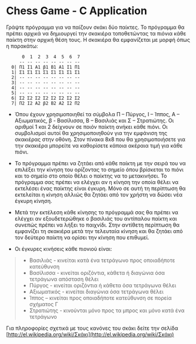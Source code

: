 # Chess Game - C Application

Γράψτε πρόγραμμα για να παίζουν σκάκι δύο παίκτες. Το πρόγραμμα θα πρέπει
αρχικά να δημιουργεί την σκακιέρα τοποθετώντας τα πιόνια κάθε παίκτη στην αρχική
θέση τους. Η σκακιέρα θα εμφανίζεται με μορφή όπως η παρακάτω:

          0  1  2  3  4  5  6  7
         -- -- -- -- -- -- -- -- 
      0| Π1 Ι1 Α1 β1 Β1 Α1 Ι1 Π1
      1| Σ1 Σ1 Σ1 Σ1 Σ1 Σ1 Σ1 Σ1
      2| -- -- -- -- -- -- -- --
      3| -- -- -- -- -- -- -- --
      4| -- -- -- -- -- -- -- --
      5| -- -- -- -- -- -- -- --
      6| Σ2 Σ2 Σ2 Σ2 Σ2 Σ2 Σ2 Σ2
      7| Π2 Ι2 Α2 β2 Β2 Α2 Ι2 Π2


- Όπου έχουν χρησιμοποιηθεί τα σύμβολα Π – Πύργος, Ι – Ίππος, Α – Αξιωματικός, β -
Βασίλισσα, Β – Βασιλιάς και Σ – Στρατιώτης. Οι αριθμοί 1 και 2 δείχνουν σε ποιόν
παίκτη ανήκει κάθε πιόνι. Οι συμβολισμοί αυτοί θα χρησιμοποιηθούν για την
εμφάνιση της σκακιέρας στην οθόνη. Στον πίνακα 8x8 που θα χρησιμοποιήσετε για
την σκακιέρα μπορείτε να καθορίσετε κάποια ακέραια τιμή για κάθε πιόνι.

- Το πρόγραμμα πρέπει να ζητάει από κάθε παίκτη με την σειρά του να επιλέξει την
κίνηση του ορίζοντας το σημείο όπου βρίσκεται το πιόνι και το σημείο στο οποίο
θέλει ο παίκτης να το μετακινήσει. Το πρόγραμμα σας πρέπει να ελέγχει αν η κίνηση
την οποία θέλει να εκτελέσει ένας παίκτης είναι έγκυρη. Μόνο σε αυτή τη περίπτωση
θα εκτελείται η κίνηση αλλιώς θα ζητάει από τον χρήστη να δώσει νέα έγκυρη
κίνηση.

- Μετά την εκτέλεση κάθε κίνησης το πρόγραμμά σας θα πρέπει να ελέγχει αν
εξουδετερώθηκε ο βασιλιάς του αντίπαλου παίκτη και συνεπώς πρέπει να λήξει το
παιχνίδι. Στην αντίθετη περίπτωση θα εμφανίζει τη σκακιέρα μετά την τελευταία
κίνηση και θα ζητάει από τον δεύτερο παίκτη να ορίσει την κίνηση που επιθυμεί.

- Οι έγκυρες κινήσεις κάθε πιονιού είναι: 

 > * Βασιλιάς - κινείται κατά ένα τετράγωνο προς οποιαδήποτε κατεύθυνση
 > * Βασίλισσα - κινείται οριζόντια, κάθετα ή διαγώνια όσα τετράγωνα απόσταση θέλει
 > * Πύργος - κινείται οριζόντια ή κάθετα όσα τετράγωνα θέλει
 > * Αξιωματικός - κινείται διαγώνια όσα τετράγωνα θέλει
 > * Ίππος – κινείται προς οποιαδήποτε κατεύθυνση σε πορεία σχήματος Γ
 > * Στρατιώτης - κινούνται μόνο προς τα μπρος και μόνο κατά ένα τετράγωνο

Για πληροφορίες σχετικά με τους κανόνες του σκάκι δείτε την σελίδα [http://el.wikipedia.org/wiki/Σκάκι](http://el.wikipedia.org/wiki/Σκάκι) 
